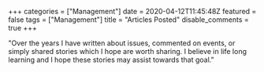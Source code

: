 +++
categories = ["Management"]
date = 2020-04-12T11:45:48Z
featured = false
tags = ["Management"]
title = "Articles Posted"
disable_comments = true
+++

"Over the years I have written about issues, commented on events, or simply shared stories which I hope are worth sharing. I believe in life long learning and I hope these stories may assist towards that goal."
